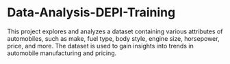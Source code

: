 # Data-Analysis-DEPI-Training
This project explores and analyzes a dataset containing various attributes of automobiles, such as make, fuel type, body style, engine size, horsepower, price, and more. The dataset is used to gain insights into trends in automobile manufacturing and pricing.
